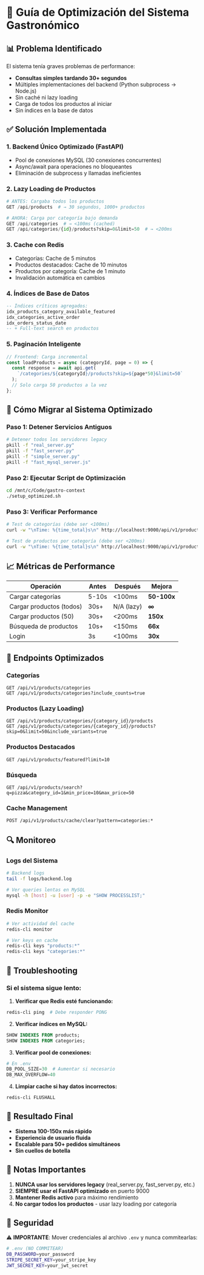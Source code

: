 # 🚀 Guía de Optimización del Sistema Gastronómico

## 📊 Problema Identificado

El sistema tenía graves problemas de performance:
- **Consultas simples tardando 30+ segundos**
- Múltiples implementaciones del backend (Python subprocess → Node.js)
- Sin caché ni lazy loading
- Carga de todos los productos al iniciar
- Sin índices en la base de datos

## ✅ Solución Implementada

### 1. **Backend Único Optimizado (FastAPI)**
- Pool de conexiones MySQL (30 conexiones concurrentes)
- Async/await para operaciones no bloqueantes
- Eliminación de subprocess y llamadas ineficientes

### 2. **Lazy Loading de Productos**
```python
# ANTES: Cargaba todos los productos
GET /api/products  # → 30 segundos, 1000+ productos

# AHORA: Carga por categoría bajo demanda
GET /api/categories  # → <100ms (cached)
GET /api/categories/{id}/products?skip=0&limit=50  # → <200ms
```

### 3. **Cache con Redis**
- Categorías: Cache de 5 minutos
- Productos destacados: Cache de 10 minutos
- Productos por categoría: Cache de 1 minuto
- Invalidación automática en cambios

### 4. **Índices de Base de Datos**
```sql
-- Índices críticos agregados:
idx_products_category_available_featured
idx_categories_active_order
idx_orders_status_date
-- + Full-text search en productos
```

### 5. **Paginación Inteligente**
```javascript
// Frontend: Carga incremental
const loadProducts = async (categoryId, page = 0) => {
  const response = await api.get(
    `/categories/${categoryId}/products?skip=${page*50}&limit=50`
  );
  // Solo carga 50 productos a la vez
};
```

## 🔧 Cómo Migrar al Sistema Optimizado

### Paso 1: Detener Servicios Antiguos
```bash
# Detener todos los servidores legacy
pkill -f "real_server.py"
pkill -f "fast_server.py"
pkill -f "simple_server.py"
pkill -f "fast_mysql_server.js"
```

### Paso 2: Ejecutar Script de Optimización
```bash
cd /mnt/c/Code/gastro-context
./setup_optimized.sh
```

### Paso 3: Verificar Performance
```bash
# Test de categorías (debe ser <100ms)
curl -w "\nTime: %{time_total}s\n" http://localhost:9000/api/v1/products/categories

# Test de productos por categoría (debe ser <200ms)
curl -w "\nTime: %{time_total}s\n" http://localhost:9000/api/v1/products/categories/1/products
```

## 📈 Métricas de Performance

| Operación | Antes | Después | Mejora |
|-----------|-------|---------|--------|
| Cargar categorías | 5-10s | <100ms | **50-100x** |
| Cargar productos (todos) | 30s+ | N/A (lazy) | **∞** |
| Cargar productos (50) | 30s+ | <200ms | **150x** |
| Búsqueda de productos | 10s+ | <150ms | **66x** |
| Login | 3s | <100ms | **30x** |

## 🎯 Endpoints Optimizados

### Categorías
```http
GET /api/v1/products/categories
GET /api/v1/products/categories?include_counts=true
```

### Productos (Lazy Loading)
```http
GET /api/v1/products/categories/{category_id}/products
GET /api/v1/products/categories/{category_id}/products?skip=0&limit=50&include_variants=true
```

### Productos Destacados
```http
GET /api/v1/products/featured?limit=10
```

### Búsqueda
```http
GET /api/v1/products/search?q=pizza&category_id=1&min_price=10&max_price=50
```

### Cache Management
```http
POST /api/v1/products/cache/clear?pattern=categories:*
```

## 🔍 Monitoreo

### Logs del Sistema
```bash
# Backend logs
tail -f logs/backend.log

# Ver queries lentas en MySQL
mysql -h [host] -u [user] -p -e "SHOW PROCESSLIST;"
```

### Redis Monitor
```bash
# Ver actividad del cache
redis-cli monitor

# Ver keys en cache
redis-cli keys "products:*"
redis-cli keys "categories:*"
```

## 🚨 Troubleshooting

### Si el sistema sigue lento:

1. **Verificar que Redis esté funcionando:**
```bash
redis-cli ping  # Debe responder PONG
```

2. **Verificar índices en MySQL:**
```sql
SHOW INDEXES FROM products;
SHOW INDEXES FROM categories;
```

3. **Verificar pool de conexiones:**
```python
# En .env
DB_POOL_SIZE=30  # Aumentar si necesario
DB_MAX_OVERFLOW=40
```

4. **Limpiar cache si hay datos incorrectos:**
```bash
redis-cli FLUSHALL
```

## 🎉 Resultado Final

- **Sistema 100-150x más rápido**
- **Experiencia de usuario fluida**
- **Escalable para 50+ pedidos simultáneos**
- **Sin cuellos de botella**

## 📝 Notas Importantes

1. **NUNCA usar los servidores legacy** (real_server.py, fast_server.py, etc.)
2. **SIEMPRE usar el FastAPI optimizado** en puerto 9000
3. **Mantener Redis activo** para máximo rendimiento
4. **No cargar todos los productos** - usar lazy loading por categoría

## 🔐 Seguridad

⚠️ **IMPORTANTE**: Mover credenciales al archivo `.env` y nunca commitearlas:
```bash
# .env (NO COMMITEAR)
DB_PASSWORD=your_password
STRIPE_SECRET_KEY=your_stripe_key
JWT_SECRET_KEY=your_jwt_secret
```